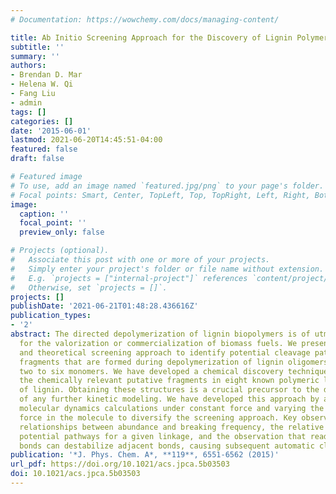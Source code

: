```yaml
---
# Documentation: https://wowchemy.com/docs/managing-content/

title: Ab Initio Screening Approach for the Discovery of Lignin Polymer Breaking Pathways
subtitle: ''
summary: ''
authors:
- Brendan D. Mar
- Helena W. Qi
- Fang Liu
- admin
tags: []
categories: []
date: '2015-06-01'
lastmod: 2021-06-20T14:45:51-04:00
featured: false
draft: false

# Featured image
# To use, add an image named `featured.jpg/png` to your page's folder.
# Focal points: Smart, Center, TopLeft, Top, TopRight, Left, Right, BottomLeft, Bottom, BottomRight.
image:
  caption: ''
  focal_point: ''
  preview_only: false

# Projects (optional).
#   Associate this post with one or more of your projects.
#   Simply enter your project's folder or file name without extension.
#   E.g. `projects = ["internal-project"]` references `content/project/deep-learning/index.md`.
#   Otherwise, set `projects = []`.
projects: []
publishDate: '2021-06-21T01:48:28.436616Z'
publication_types:
- '2'
abstract: The directed depolymerization of lignin biopolymers is of utmost relevance
  for the valorization or commercialization of biomass fuels. We present a computational
  and theoretical screening approach to identify potential cleavage pathways and resulting
  fragments that are formed during depolymerization of lignin oligomers containing
  two to six monomers. We have developed a chemical discovery technique to identify
  the chemically relevant putative fragments in eight known polymeric linkage types
  of lignin. Obtaining these structures is a crucial precursor to the development
  of any further kinetic modeling. We have developed this approach by adapting steered
  molecular dynamics calculations under constant force and varying the points of applied
  force in the molecule to diversify the screening approach. Key observations include
  relationships between abundance and breaking frequency, the relative diversity of
  potential pathways for a given linkage, and the observation that readily cleaved
  bonds can destabilize adjacent bonds, causing subsequent automatic cleavage.
publication: '*J. Phys. Chem. A*, **119**, 6551-6562 (2015)'
url_pdf: https://doi.org/10.1021/acs.jpca.5b03503
doi: 10.1021/acs.jpca.5b03503
---
```

